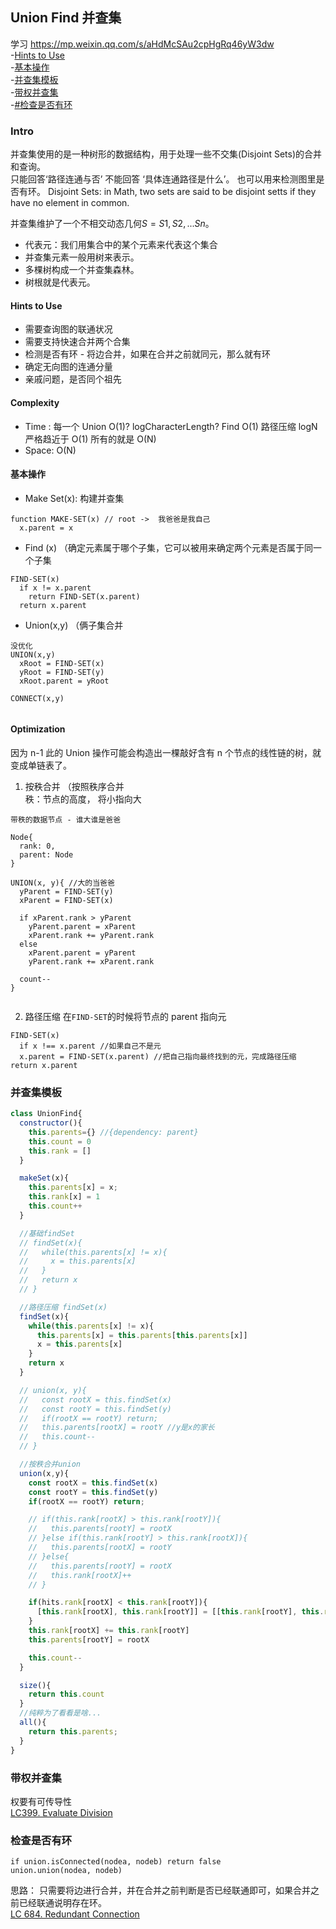 ## Union Find 并查集

学习 https://mp.weixin.qq.com/s/aHdMcSAu2cpHgRq46yW3dw  
-[Hints to Use](#Hints-to-Use)  
-[基本操作](#基本操作)  
-[并查集模板](#并查集模板)  
-[带权并查集](#带权并查集)  
-[#检查是否有环](#检查是否有环)

### Intro

并查集使用的是一种树形的数据结构，用于处理一些不交集(Disjoint Sets)的合并和查询。  
只能回答‘路径连通与否’ 不能回答 ‘具体连通路径是什么’。
也可以用来检测图里是否有环。
Disjoint Sets: in Math, two sets are said to be disjoint setts if they have no element in common.

并查集维护了一个不相交动态几何$S = {S1, S2, ... Sn}$。

- 代表元：我们用集合中的某个元素来代表这个集合
- 并查集元素一般用树来表示。
- 多棵树构成一个并查集森林。
- 树根就是代表元。

#### Hints to Use

- 需要查询图的联通状况
- 需要支持快速合并两个合集
- 检测是否有环 - 将边合并，如果在合并之前就同元，那么就有环
- 确定无向图的连通分量
- 亲戚问题，是否同个祖先

#### Complexity

- Time : 每一个
  Union O(1)? logCharacterLength?
  Find O(1)
  路径压缩 logN 严格趋近于 O(1)
  所有的就是 O(N)
- Space: O(N)

#### 基本操作

- Make Set(x): 构建并查集

```
function MAKE-SET(x) // root ->  我爸爸是我自己
  x.parent = x

```

- Find (x) （确定元素属于哪个子集，它可以被用来确定两个元素是否属于同一个子集

```
FIND-SET(x)
  if x != x.parent
    return FIND-SET(x.parent)
  return x.parent

```

- Union(x,y) （俩子集合并

```
没优化
UNION(x,y)
  xRoot = FIND-SET(x)
  yRoot = FIND-SET(y)
  xRoot.parent = yRoot
```

```
CONNECT(x,y)


```

#### Optimization

因为 n-1 此的 Union 操作可能会构造出一棵敲好含有 n 个节点的线性链的树，就变成单链表了。

1. 按秩合并 （按照秩序合并  
   秩：节点的高度， 将小指向大

```
带秩的数据节点 - 谁大谁是爸爸

Node{
  rank: 0,
  parent: Node
}

UNION(x, y){ //大的当爸爸
  yParent = FIND-SET(y)
  xParent = FIND-SET(x)

  if xParent.rank > yParent
    yParent.parent = xParent
    xParent.rank += yParent.rank
  else
    xParent.parent = yParent
    yParent.rank += xParent.rank

  count--
}


```

2. 路径压缩 在`FIND-SET`的时候将节点的 parent 指向元

```
FIND-SET(x)
  if x !== x.parent //如果自己不是元
  x.parent = FIND-SET(x.parent) //把自己指向最终找到的元，完成路径压缩
return x.parent
```

### 并查集模板

```JavaScript
class UnionFind{
  constructor(){
    this.parents={} //{dependency: parent}
    this.count = 0
    this.rank = []
  }

  makeSet(x){
    this.parents[x] = x;
    this.rank[x] = 1
    this.count++
  }

  //基础findSet
  // findSet(x){
  //   while(this.parents[x] != x){
  //     x = this.parents[x]
  //   }
  //   return x
  // }

  //路径压缩 findSet(x)
  findSet(x){
    while(this.parents[x] != x){
      this.parents[x] = this.parents[this.parents[x]]
      x = this.parents[x]
    }
    return x
  }

  // union(x, y){
  //   const rootX = this.findSet(x)
  //   const rootY = this.findSet(y)
  //   if(rootX == rootY) return;
  //   this.parents[rootX] = rootY //y是x的家长
  //   this.count--
  // }

  //按秩合并union
  union(x,y){
    const rootX = this.findSet(x)
    const rootY = this.findSet(y)
    if(rootX == rootY) return;

    // if(this.rank[rootX] > this.rank[rootY]){
    //   this.parents[rootY] = rootX
    // }else if(this.rank[rootY] > this.rank[rootX]){
    //   this.parents[rootX] = rootY
    // }else{
    //   this.parents[rootY] = rootX
    //   this.rank[rootX]++
    // }

    if(hits.rank[rootX] < this.rank[rootY]){
      [this.rank[rootX], this.rank[rootY]] = [[this.rank[rootY], this.rank[rootX]]
    }
    this.rank[rootX] += this.rank[rootY]
    this.parents[rootY] = rootX

    this.count--
  }

  size(){
    return this.count
  }
  //纯粹为了看看是啥...
  all(){
    return this.parents;
  }
}

```

### 带权并查集

权要有可传导性  
[LC399. Evaluate Division](https://github.com/lilyzhaoyilu/LeetCode-Notes/blob/master/Basic200/UnionFind/LC399.%20Evaluate%20Division.md)

### 检查是否有环

```
if union.isConnected(nodea, nodeb) return false
union.union(nodea, nodeb)
```

思路： 只需要将边进行合并，并在合并之前判断是否已经联通即可，如果合并之前已经联通说明存在环。  
[LC 684. Redundant Connection](https://github.com/lilyzhaoyilu/LeetCode-Notes/blob/master/Basic200/UnionFind/LC684.%20Redundant%20Connection.md)
